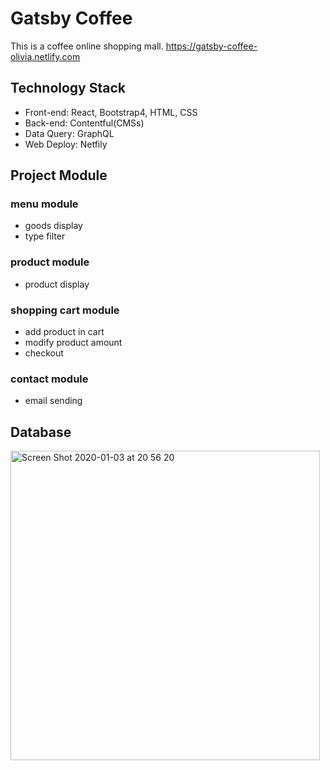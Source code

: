 # Gatsby Coffee
This is a coffee online shopping mall.
https://gatsby-coffee-olivia.netlify.com

## Technology Stack
* Front-end: React, Bootstrap4, HTML, CSS
* Back-end: Contentful(CMSs)
* Data Query: GraphQL
* Web Deploy: Netfily

## Project Module
### menu module
* goods display
* type filter

### product module
* product display

### shopping cart module
* add product in cart
* modify product amount
* checkout

### contact module
* email sending

## Database
<img width="495" alt="Screen Shot 2020-01-03 at 20 56 20" src="https://user-images.githubusercontent.com/43054004/71758270-853d8000-2e6b-11ea-9eb2-8e9d715ebe3c.png">

